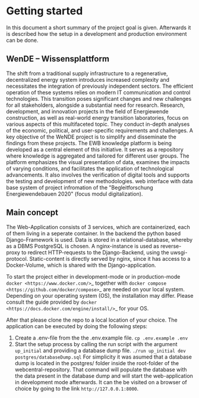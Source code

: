 # Getting started
In this document a short summary of the project goal is given. Afterwards it is described how the setup in a development and production environment can be done.

## WenDE – Wissensplattform
The shift from a traditional supply infrastructure to a regenerative, decentralized energy system introduces increased complexity and necessitates the integration of previously independent sectors. The efficient operation of these systems relies on modern IT communication and control technologies. This transition poses significant changes and new challenges for all stakeholders, alongside a substantial need for research.
Research, development, and innovation projects in the field of Energiewende construction, as well as real-world energy transition laboratories, focus on various aspects of this multifaceted topic. They conduct in-depth analyses of the economic, political, and user-specific requirements and challenges.
A key objective of the WeNDE project is to simplify and disseminate the findings from these projects. The EWB knowledge platform is being developed as a central element of this initiative. It serves as a repository where knowledge is aggregated and tailored for different user groups. The platform emphasizes the visual presentation of data, examines the impacts of varying conditions, and facilitates the application of technological advancements. It also involves the verification of digital tools and supports the testing and development of new methodologies.
web interface with data base system of project infromation of the "Begleitforschung Energiewendebauen 2020" (focus modul digitalization).

## Main concept
The Web-Application consists of 3 services, which are containerized, each of them living in a seperate container. In the backend the python based Django-Framework is used. Data is stored in a relational-database, whereby as a DBMS PostgreSQL is chosen. A nginx-instance is used as reverse-proxy to redirect HTTP-requests to the Django-Backend, using the uwsgi-protocol. Static-content is directly served by nginx, since it has access to a Docker-Volume, which is shared with the Django-application.

To start the project either in development-mode or in production-mode `docker <https://www.docker.com/>`_  together with `docker compose <https://github.com/docker/compose>`_ are needed on your local system. Depending on your operating system (OS), the installation may differ. Please consult the guide provided by `docker <https://docs.docker.com/engine/install/>`_ for your OS.

After that please clone the repo to a local location of your choice. 
The application can be executed by doing the following steps:
1. Create a .env-file from the the .env.example file.
`
  cp .env.example .env
`
2. Start the setup process by calling the run script with the argument `up_initial` and providing a database dump file.
`
  ./run up_initial dev postgres/databaseDump.sql
`
For simplicity it was asumed that a database dump is located in the postgres/ folder inside the root-folder of the webcentral-repository. That command will populate the database with the data present in the database dump and will start the web-application in development mode afterwards. It can the be visited on a browser of choice by going to the link `http://127.0.0.1:8000`.

